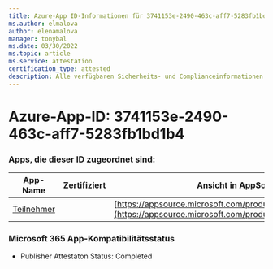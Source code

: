 ```yaml
---
title: Azure-App ID-Informationen für 3741153e-2490-463c-aff7-5283fb1bd1b4
ms.author: elmalova
author: elenamalova
manager: tonybal
ms.date: 03/30/2022
ms.topic: article
ms.service: attestation
certification_type: attested
description: Alle verfügbaren Sicherheits- und Complianceinformationen für 3741153e-2490-463c-aff7-5283fb1bd1b4.
---
```

# <a name="azure-app-id-3741153e-2490-463c-aff7-5283fb1bd1b4"></a>Azure-App-ID: 3741153e-2490-463c-aff7-5283fb1bd1b4


### <a name="apps-associated-with-this-id"></a>Apps, die dieser ID zugeordnet sind:
| **App-Name** | **Zertifiziert** | **Ansicht in AppSource** |
|--------------|---------------|-----------------------|
| [Teilnehmer](../forward/WA200003856.md) |  | [https://appsource.microsoft.com/product/office/WA200003856](https://appsource.microsoft.com/product/office/WA200003856) |

### <a name="microsoft-365-app-compliance-status"></a>Microsoft 365 App-Kompatibilitätsstatus
- Publisher Attestaton Status: Completed
